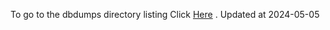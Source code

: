 To go to the dbdumps directory listing Click [Here](https://ipfs.io/ipfs/bafkreihi2p2vky4d4jfl27al67ftwwdaeobnxdpjndhz2zq5igx7i5kzhy) . Updated at 2024-05-05